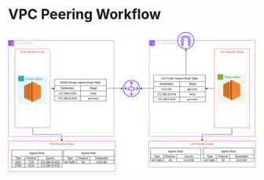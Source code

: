 # VPC Peering Workflow

![image alt](https://github.com/minlawi/vpc-peering-terraform/blob/6431f4d9a514cd91e4710b4ced35596511ad9127/vpc-peering.png)
